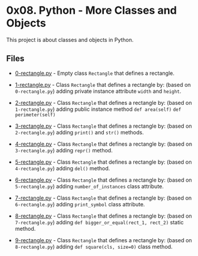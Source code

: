 # 0x08. Python - More Classes and Objects

This project is about classes and objects in Python.

## Files

- [0-rectangle.py](0-rectangle.py) - Empty class `Rectangle` that defines a rectangle.

- [1-rectangle.py](1-rectangle.py) - Class `Rectangle` that defines a rectangle by: (based on `0-rectangle.py`) adding private instance attribute `width` and `height`.

- [2-rectangle.py](2-rectangle.py) - Class `Rectangle` that defines a rectangle by: (based on `1-rectangle.py`) adding public instance method `def area(self)` `def perimeter(self)`

- [3-rectangle.py](3-rectangle.py) - Class `Rectangle` that defines a rectangle by: (based on `2-rectangle.py`) adding `print()` and `str()` methods.

- [4-rectangle.py](4-rectangle.py) - Class `Rectangle` that defines a rectangle by: (based on `3-rectangle.py`) adding `repr()` method.

- [5-rectangle.py](5-rectangle.py) - Class `Rectangle` that defines a rectangle by: (based on `4-rectangle.py`) adding `del()` method.

- [6-rectangle.py](6-rectangle.py) - Class `Rectangle` that defines a rectangle by: (based on `5-rectangle.py`) adding `number_of_instances` class attribute.

- [7-rectangle.py](7-rectangle.py) - Class `Rectangle` that defines a rectangle by: (based on `6-rectangle.py`) adding `print_symbol` class attribute.

- [8-rectangle.py](8-rectangle.py) - Class `Rectangle` that defines a rectangle by: (based on `7-rectangle.py`) adding `def bigger_or_equal(rect_1, rect_2)` static method.

- [9-rectangle.py](9-rectangle.py) - Class `Rectangle` that defines a rectangle by: (based on `8-rectangle.py`) adding `def square(cls, size=0)` class method.